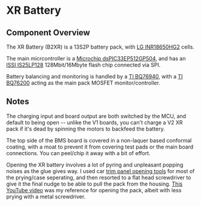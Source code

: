 # XR Battery
## Component Overview
The XR Battery (B2XR) is a 13S2P battery pack, with [LG INR18650HG2](https://12u5i3qsp9y22yzjwn5z1lil-wpengine.netdna-ssl.com/wp-content/uploads/2019/07/B2XR-MSDS.pdf) cells.

The main micrcontroller is a [Microchip dsPIC33EP512GP504](https://www.microchip.com/wwwproducts/en/dsPIC33EP512GP504), and has an [ISSI IS25LP128](http://www.issi.com/WW/pdf/IS25LP128.pdf) 128Mbit/16Mbyte flash chip connected via SPI.

Battery balancing and monitoring is handled by a [TI BQ76940](http://www.ti.com/lit/ds/symlink/bq76940.pdf), with a [TI BQ76200](http://www.ti.com/lit/ds/symlink/bq76200.pdf) acting as the main pack MOSFET monitor/controller.

## Notes
The charging input and board output are both switched by the MCU, and default to being open -- unlike the V1 boards, you can't charge a V2 XR pack if it's dead by spinning the motors to backfeed the battery.

The top side of the BMS board is covered in a non-laquer based conformal coating, with a moat to prevent it from covering test pads or the main board connections. You can peel/chip it away with a bit of effort.

Opening the XR battery involves a lot of pyring and unpleasant popping noises as the glue gives way. I used car [trim panel opening tools](https://www.crutchfield.com/S-8vtQidc32B1/p_126CR6LNGL/Bojo-Trim-Panel-Tools.html) for most of the prying/case seperating, and then resorted to a flat head screwdriver to give it the final nudge to be able to pull the pack from the housing. [This YouTube video](https://www.youtube.com/watch?v=XqM4JGT5Mbk) was my reference for opening the pack, albeit with less prying with a metal screwdriver.